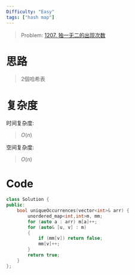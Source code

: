 ```yaml
---
Difficulty: "Easy"
tags: ["hash map"]
---
```


> Problem: [1207. 独一无二的出现次数](https://leetcode.cn/problems/unique-number-of-occurrences/description/)

# 思路

> 2個哈希表

# 复杂度

时间复杂度:
> $O(n)$

空间复杂度:
> $O(n)$

# Code
```C++
class Solution {
public:
    bool uniqueOccurrences(vector<int>& arr) {
        unordered_map<int,int>m, mm;
        for (auto a : arr) m[a]++;
        for (auto& [u, v] : m)
        {
            if (mm[v]) return false;
            mm[v]++;
        }
        return true;
    }
};
```
  
